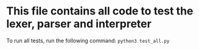 # This file contains all code to test the lexer, parser and interpreter
To run all tests, run the following command: `python3 test_all.py`